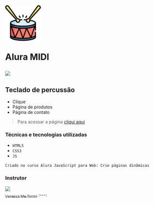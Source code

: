 <h1>
  <a href="https://wendell95araujo.github.io/aluramidi/"><img src="images/bateria.png" alt="bateria" width=115/></a>
  <p>Alura MIDI</p>
</h1>


<img src="http://img.shields.io/static/v1?label=STATUS&message=CONCLUIDO&color=GREEN&style=for-the-badge"/>

<H2>Teclado de percussão</H2>

- Clique
- Página de produtos
- Página de contato

>Para acessar a página [cliqui aqui](https://wendell95araujo.github.io/aluramidi/)

<h3>Técnicas e tecnologias utilizadas</h3>

- ``HTML5``
- ``CSS3``
- ``JS``

```
Criado no curso Alura JavaScript para Web: Crie páginas dinâmicas
```
<h3>Instrutor</h3>

[<img src="https://avatars.githubusercontent.com/u/3089882?v=4" width=115><br><sub>Vanessa Me Tonini</sub>](https://github.com/vanessametonini)
:---: 

